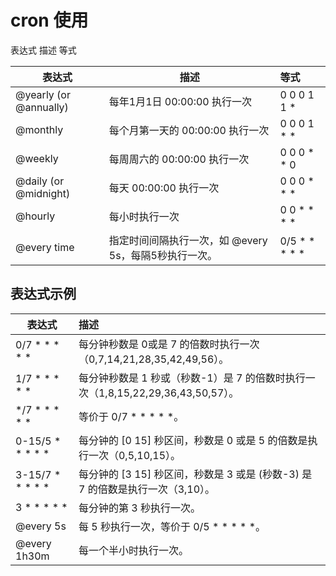 # cron 使用

表达式	描述	等式


|表达式|描述|等式|
---|---|:---
@yearly (or @annually)|每年1月1日 00:00:00 执行一次|0 0 0 1 1 *
@monthly|每个月第一天的 00:00:00 执行一次|0 0 0 1 * *
@weekly|每周周六的 00:00:00 执行一次|0 0 0 * * 0
@daily (or @midnight)|每天 00:00:00 执行一次|0 0 0 * * *
@hourly|每小时执行一次|0 0 * * * *
@every time|指定时间间隔执行一次，如 @every 5s，每隔5秒执行一次。|0/5 * * * * *

## 表达式示例
|表达式|描述|
---|:---
0/7 * * * * *|每分钟秒数是 0或是 7 的倍数时执行一次（0,7,14,21,28,35,42,49,56）。
1/7 * * * * *|每分钟秒数是 1 秒或（秒数-1）是 7 的倍数时执行一次（1,8,15,22,29,36,43,50,57）。
*/7 * * * * *|等价于 0/7 * * * * *。
0-15/5 * * * * *|每分钟的 [0 15] 秒区间，秒数是 0 或是 5 的倍数是执行一次（0,5,10,15）。
3-15/7 * * * * *|每分钟的 [3 15] 秒区间，秒数是 3 或是 (秒数-3) 是 7 的倍数是执行一次（3,10）。
3 * * * * *|每分钟的第 3 秒执行一次。
@every 5s|每 5 秒执行一次，等价于 0/5 * * * * *。
@every 1h30m|每一个半小时执行一次。
